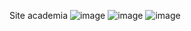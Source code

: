 Site academia 
![image](https://github.com/VictorCostaj/site-academia/assets/94811661/e49cfd4f-7baa-491f-b03d-afbf7052c282)
![image](https://github.com/VictorCostaj/site-academia/assets/94811661/5aa98372-5a3b-4a4d-84a3-c38c1ab3c76e)
![image](https://github.com/VictorCostaj/site-academia/assets/94811661/55bef56d-c6e4-46cf-9325-fe5d36c30da1)


